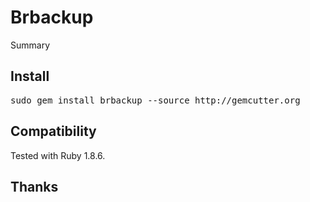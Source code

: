 Brbackup
=======

Summary

Install
-------

<pre>
sudo gem install brbackup --source http://gemcutter.org
</pre>


Compatibility
-------------

Tested with Ruby 1.8.6.

Thanks
------
